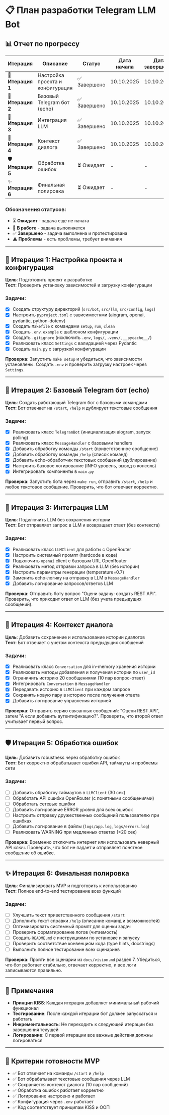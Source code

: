 # 📋 План разработки Telegram LLM Bot

## 📊 Отчет по прогрессу

| Итерация | Описание | Статус | Дата начала | Дата завершения |
|----------|----------|--------|-------------|-----------------|
| 🔧 **Итерация 1** | Настройка проекта и конфигурация | ✅ Завершено | 10.10.2025 | 10.10.2025 |
| 🤖 **Итерация 2** | Базовый Telegram бот (echo) | ✅ Завершено | 10.10.2025 | 10.10.2025 |
| 🧠 **Итерация 3** | Интеграция LLM | ✅ Завершено | 10.10.2025 | 10.10.2025 |
| 💬 **Итерация 4** | Контекст диалога | ✅ Завершено | 10.10.2025 | 10.10.2025 |
| 🛡️ **Итерация 5** | Обработка ошибок | ⏳ Ожидает | - | - |
| ✨ **Итерация 6** | Финальная полировка | ⏳ Ожидает | - | - |

### Обозначения статусов:
- ⏳ **Ожидает** - задача еще не начата
- 🚧 **В работе** - задача выполняется
- ✅ **Завершено** - задача выполнена и протестирована
- ⚠️ **Проблемы** - есть проблемы, требует внимания

---

## 🔧 Итерация 1: Настройка проекта и конфигурация

**Цель**: Подготовить проект к разработке  
**Тест**: Проверить установку зависимостей и загрузку конфигурации

### Задачи:

- [x] Создать структуру директорий (`src/bot`, `src/llm`, `src/config`, `logs`)
- [x] Настроить `pyproject.toml` с зависимостями (aiogram, openai, pydantic, python-dotenv)
- [x] Создать `Makefile` с командами `setup`, `run`, `clean`
- [x] Создать `.env.example` с шаблоном конфигурации
- [x] Создать `.gitignore` (исключить `.env`, `logs/`, `.venv/`, `__pycache__/`)
- [x] Реализовать класс `Settings` с валидацией через Pydantic
- [x] Создать `main.py` с загрузкой конфигурации

**Проверка**: Запустить `make setup` и убедиться, что зависимости установлены. Создать `.env` и проверить загрузку настроек через `Settings`.

---

## 🤖 Итерация 2: Базовый Telegram бот (echo)

**Цель**: Создать работающий Telegram бот с базовыми командами  
**Тест**: Бот отвечает на `/start`, `/help` и дублирует текстовые сообщения

### Задачи:

- [x] Реализовать класс `TelegramBot` (инициализация aiogram, запуск polling)
- [x] Реализовать класс `MessageHandler` с базовыми handlers
- [x] Добавить обработку команды `/start` (приветственное сообщение)
- [x] Добавить обработку команды `/help` (список команд)
- [x] Добавить echo-обработчик текстовых сообщений (дублирование)
- [x] Настроить базовое логирование (INFO уровень, вывод в консоль)
- [x] Интегрировать компоненты в `main.py`

**Проверка**: Запустить бота через `make run`, отправить `/start`, `/help` и любое текстовое сообщение. Проверить, что бот отвечает корректно.

---

## 🧠 Итерация 3: Интеграция LLM

**Цель**: Подключить LLM без сохранения истории  
**Тест**: Бот отправляет запрос в LLM и возвращает ответ (без контекста)

### Задачи:

- [x] Реализовать класс `LLMClient` для работы с OpenRouter
- [x] Настроить системный промпт (hardcode в коде)
- [x] Подключить `openai` client с базовым URL OpenRouter
- [x] Реализовать метод отправки запроса в LLM (без истории)
- [x] Настроить параметры генерации (temperature=0.7)
- [x] Заменить echo-логику на отправку в LLM в `MessageHandler`
- [x] Добавить логирование запросов/ответов LLM

**Проверка**: Отправить боту вопрос "Оцени задачу: создать REST API". Проверить, что приходит ответ от LLM (без учета предыдущих сообщений).

---

## 💬 Итерация 4: Контекст диалога

**Цель**: Добавить сохранение и использование истории диалогов  
**Тест**: Бот отвечает с учетом контекста предыдущих сообщений

### Задачи:

- [x] Реализовать класс `Conversation` для in-memory хранения истории
- [x] Реализовать методы добавления и получения истории по `user_id`
- [x] Ограничить историю 20 сообщениями (10 пар вопрос-ответ)
- [x] Интегрировать `Conversation` в `MessageHandler`
- [x] Передавать историю в `LLMClient` при каждом запросе
- [x] Сохранять новую пару в историю после получения ответа
- [x] Добавить логирование управления историей

**Проверка**: Отправить серию связанных сообщений: "Оцени REST API", затем "А если добавить аутентификацию?". Проверить, что второй ответ учитывает первый вопрос.

---

## 🛡️ Итерация 5: Обработка ошибок

**Цель**: Добавить robustness через обработку ошибок  
**Тест**: Бот корректно обрабатывает ошибки API, таймауты и проблемы сети

### Задачи:

- [ ] Добавить обработку таймаутов в `LLMClient` (30 сек)
- [ ] Обработать API ошибки OpenRouter (с понятными сообщениями)
- [ ] Обработать сетевые ошибки
- [ ] Добавить логирование ERROR уровня для всех ошибок
- [ ] Настроить отправку дружественных сообщений пользователю при ошибках
- [ ] Добавить логирование в файлы (`logs/app.log`, `logs/errors.log`)
- [ ] Реализовать WARNING при медленных ответах (>20 сек)

**Проверка**: Временно отключить интернет или использовать неверный API ключ. Проверить, что бот не падает и отправляет понятное сообщение об ошибке.

---

## ✨ Итерация 6: Финальная полировка

**Цель**: Финализировать MVP и подготовить к использованию  
**Тест**: Полное end-to-end тестирование всех функций

### Задачи:

- [ ] Улучшить текст приветственного сообщения `/start`
- [ ] Дополнить текст справки `/help` (описание команд и возможностей)
- [ ] Оптимизировать системный промпт для оценки задач
- [ ] Проверить форматирование логов (читаемость)
- [ ] Создать `README.md` с инструкциями по установке и запуску
- [ ] Проверить соответствие конвенциям кода (type hints, docstrings)
- [ ] Выполнить полное тестирование всех сценариев

**Проверка**: Пройти все сценарии из `docs/vision.md` раздел 7. Убедиться, что бот работает стабильно, отвечает корректно, и все логи записываются правильно.

---

## 📝 Примечания

- **Принцип KISS**: Каждая итерация добавляет минимальный рабочий функционал
- **Тестирование**: После каждой итерации бот должен запускаться и работать
- **Инкрементальность**: Не переходить к следующей итерации без завершения текущей
- **Логирование**: С первой итерации все важные действия должны логироваться

---

## 🎯 Критерии готовности MVP

- ✅ Бот отвечает на команды `/start` и `/help`
- ✅ Бот обрабатывает текстовые сообщения через LLM
- ✅ Сохраняется контекст диалога (10 пар сообщений)
- ✅ Обработка ошибок работает корректно
- ✅ Логирование настроено и работает
- ✅ Конфигурация через `.env` работает
- ✅ Код соответствует принципам KISS и ООП



